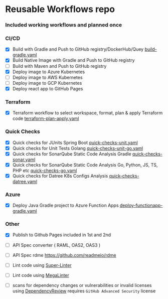 # Reusable Workflows repo 

### Included working workflows and planned once

### CI/CD

- [x] Build with Gradle and Push to GitHub registry/DockerHub/Quey  [build-gradle.yaml](.github/workflows/build-gradle.yaml)
- [x] Build Native Image with Gradle and Push to GitHub registry 
- [ ] Build with Maven and Push to GitHub registry 
- [x] Deploy image to Azure Kubernetes  
- [ ] Deploy image to AWS Kubernetes
- [ ] Deploy image to GCP Kubernetes
- [x] Deploy react app to GitHub Pages

### Terraform

- [x] Terraform workflow to select workspace, format, plan & apply Terraform code [terraform-plan-apply.yaml](.github/workflows/terraform-plan-apply.yaml)

### Quick Checks 

- [x] Quick checks for JUnits Spring Boot [quick-checks-unit.yaml](.github/workflows/quick-checks-unit.yaml)
- [x] Quick checks for Unit Tests Golang [quick-checks-unit-go.yaml](.github/workflows/quick-checks-unit-go.yaml)
- [x] Quick checks for SonarQube Static Code Analysis Gradle [quick-checks-sonar.yaml](.github/workflows/quick-checks-sonar.yaml)
- [x] Quick checks for SonarQube Static Code Analysis Go, Python, JS, TS, PHP etc [quick-checks-go.yaml](.github/workflows/quick-checks-sonar-go.yaml)
- [x] Quick checks for Datree K8s Configs Analysis [quick-checks-datree.yaml](.github/workflows/quick-checks-datree.yaml)

### Azure 
- [x] Deploy Java Gradle project to Azure Function Apps [deploy-functionapp-gradle.yaml](.github/workflows/deploy-functionapp-gradle.yaml)

### Other

- [x] Publish to Github Pages included in 1st and 2nd
- [ ] API Spec converter ( RAML, OAS2, OAS3 )
- [ ] API Spec rdme <https://github.com/readmeio/rdme>

- [ ] Lint code using [Super-Linter](https://github.com/super-linter/super-linter)
- [ ] Lint code using [MegaLinter](https://github.com/oxsecurity/megalinter)
- [ ] scans for dependency changes or vulnerabilities or invalid licenses using [DependencyReview](https://github.com/actions/dependency-review-action)
      requires `GitHub Advanced Security` license

